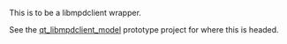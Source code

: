 This is to be a libmpdclient wrapper.

See the [qt_libmpdclient_model](https://github.com/duganchen/qt_libmpdclient_model)
prototype project for where this is headed.